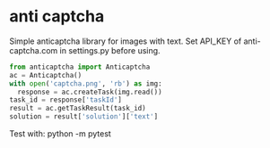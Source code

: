 # anti captcha

Simple anticaptcha library for images with text.
Set API_KEY of anti-captcha.com in settings.py before using.

```python
from anticaptcha import Anticaptcha
ac = Anticaptcha()
with open('captcha.png', 'rb') as img:
  response = ac.createTask(img.read())
task_id = response['taskId']
result = ac.getTaskResult(task_id)
solution = result['solution']['text']
```
Test with: python -m pytest
